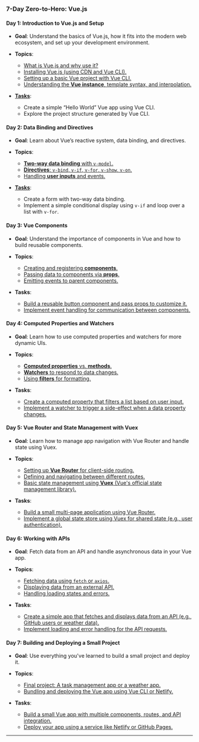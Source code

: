 ### **7-Day Zero-to-Hero: Vue.js**

#### **Day 1: Introduction to Vue.js and Setup**
- **Goal**: Understand the basics of Vue.js, how it fits into the modern web ecosystem, and set up your development environment.
  
- **Topics**:
  - [What is Vue.js and why use it?](/1/Vue_js_What_is_Vue_js_and_why_use_it_.md)
  - [Installing Vue.js (using CDN and Vue CLI).](/1/Installing_Vue_js_using_CDN_and_Vue_CLI.md)
  - [Setting up a basic Vue project with Vue CLI.](/1/Setting_up_a_basic_Vue_project_with_Vue_CLI.md)
  - [Understanding the **Vue instance**, template syntax, and interpolation.](/1/Understanding_the_Vue_instance_template_syntax_and_interpolation.md)
  
- [**Tasks**](/1/task.md):
  - Create a simple “Hello World” Vue app using Vue CLI.
  - Explore the project structure generated by Vue CLI.

#### **Day 2: Data Binding and Directives**
- **Goal**: Learn about Vue’s reactive system, data binding, and directives.
  
- **Topics**:
  - [**Two-way data binding** with `v-model`.](/2/Two-way_data_binding_with_v-model.md)
  - [**Directives**: `v-bind`, `v-if`, `v-for`, `v-show`, `v-on`.](/2/Directives_v-bind_v-if_v-for_v-show_v-on.md)
  - [Handling **user inputs** and events.](/2/Handling_user_inputs_and_events.md)
  
- [**Tasks**](/2/task.md):
  - Create a form with two-way data binding.
  - Implement a simple conditional display using `v-if` and loop over a list with `v-for`.

#### **Day 3: Vue Components**
- **Goal**: Understand the importance of components in Vue and how to build reusable components.
  
- **Topics**:
  - [Creating and registering **components**.](/3/Creating-and-registering-components.md)
  - [Passing data to components via **props**.](/3/Passing-data-to-components-via-props.md)
  - [Emitting events to parent components.](/3/Emitting-events-to-parent-components.md)
  
- **Tasks**:
  - [Build a reusable button component and pass props to customize it.](/3/Build-a-reusable-button-component-and-pass-props-to-customize-it.md)
  - [Implement event handling for communication between components.](/3/Implement-event-handling-for-communication-between-components.md)

#### **Day 4: Computed Properties and Watchers**
- **Goal**: Learn how to use computed properties and watchers for more dynamic UIs.
  
- **Topics**:
  - [**Computed properties** vs. **methods**.](/4/Computed-properties-vs-methods-.md)
  - [**Watchers** to respond to data changes.](/4/Watchers-to-respond-to-data-changes.md)
  - [Using **filters** for formatting.](/4/Using-filters-for-formatting.md)
  
- **Tasks**:
  - [Create a computed property that filters a list based on user input.](/4/Create-a-computed-property-that-filters-a-list-based-on-user-input.md)
  - [Implement a watcher to trigger a side-effect when a data property changes.](/4/Implement-a-watcher-to-trigger-a-side-effect-when-a-data-property-changes.md)

#### **Day 5: Vue Router and State Management with Vuex**
- **Goal**: Learn how to manage app navigation with Vue Router and handle state using Vuex.
  
- **Topics**:
  - [Setting up **Vue Router** for client-side routing.](/5/setting-up-vue-router-for-client-side-routing.md)
  - [Defining and navigating between different routes.](/5/defining-and-navigating-between-different-routes.md)
  - [Basic state management using **Vuex** (Vue's official state management library).](/5/basic-state-management-using-vuex-vues-official-state-management-library.md)
  
- **Tasks**:
  - [Build a small multi-page application using Vue Router.](/5/build-a-small-multi-page-application-using-vue-router.md)
  - [Implement a global state store using Vuex for shared state (e.g., user authentication).](/5/implement-a-global-state-store-using-vuex-for-shared-state-e-g-user-authentication.md)

#### **Day 6: Working with APIs**
- **Goal**: Fetch data from an API and handle asynchronous data in your Vue app.
  
- **Topics**:
  - [Fetching data using `fetch` or `axios`.](/6/fetch-data-fetch-or-axios.md)
  - [Displaying data from an external API.](/6/displaying-data-from-an-external-api.md)
  - [Handling loading states and errors.](/6/handling-loading-states-and-errors.md)
  
- **Tasks**:
  - [Create a simple app that fetches and displays data from an API (e.g., GitHub users or weather data).](/6/create-a-simple-app-that-fetches-and-displays-data-from-an-api.md)
  - [Implement loading and error handling for the API requests.](/6/implement-loading-and-error-handling-for-the-api-requests.md)

#### **Day 7: Building and Deploying a Small Project**
- **Goal**: Use everything you've learned to build a small project and deploy it.
  
- **Topics**:
  - [Final project: A task management app or a weather app.](/7/Final-project-A-task-management-app-or-a-weather-app.md)
  - [Bundling and deploying the Vue app using Vue CLI or Netlify.](/7/Bundling-and-deploying-the-Vue-app-using-Vue-CLI-or-Netlify.md)
  
- **Tasks**:
  - [Build a small Vue app with multiple components, routes, and API integration.](/7/Build-a-small-Vue-app-with-multiple-components-routes-and-API-integration.md)
  - [Deploy your app using a service like Netlify or GitHub Pages.](/7/Deploy-your-app-using-a-service-like-Netlify-or-GitHub-Pages.md)

---
